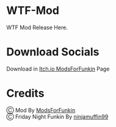 # WTF-Mod
WTF Mod Release Here.

# Download Socials
Download in [Itch.io ModsForFunkin](https://modsforfunkin.itch.io/funkin-wtf/) Page

# Credits
Ⓒ Mod By [ModsForFunkin](https://github.com/ModsForFunkin/)     
Ⓒ Friday Night Funkin By [ninjamuffin99](https://github.com/ninjamuffin99/)

